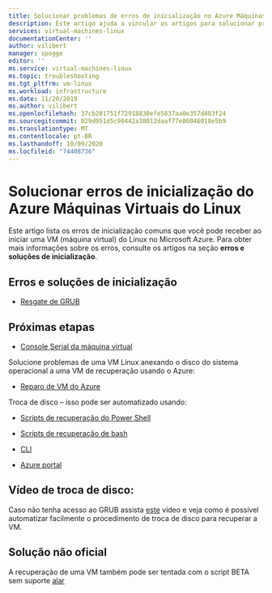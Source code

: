```yaml
---
title: Solucionar problemas de erros de inicialização no Azure Máquinas Virtuais do Linux | Microsoft Docs
description: Este artigo ajuda a vincular os artigos para solucionar problemas de erros de inicialização no Azure Máquinas Virtuais do Linux.
services: virtual-machines-linux
documentationCenter: ''
author: vilibert
manager: spogge
editor: ''
ms.service: virtual-machines-linux
ms.topic: troubleshooting
ms.tgt_pltfrm: vm-linux
ms.workload: infrastructure
ms.date: 11/20/2019
ms.author: vilibert
ms.openlocfilehash: 37cb201751f72918838efe5837aa0e357d483f24
ms.sourcegitcommit: 829d951d5c90442a38012daaf77e86046018e5b9
ms.translationtype: MT
ms.contentlocale: pt-BR
ms.lasthandoff: 10/09/2020
ms.locfileid: "74408736"
---
```

# <a name="troubleshoot-azure-linux-virtual-machines-boot-errors"></a>Solucionar erros de inicialização do Azure Máquinas Virtuais do Linux

Este artigo lista os erros de inicialização comuns que você pode receber ao iniciar uma VM (máquina virtual) do Linux no Microsoft Azure. Para obter mais informações sobre os erros, consulte os artigos na seção **erros e soluções de inicialização**.

## <a name="boot-errors-and-solutions"></a>Erros e soluções de inicialização

* [Resgate de GRUB](troubleshoot-vm-boot-error.md)

## <a name="next-steps"></a>Próximas etapas

- [Console Serial da máquina virtual](serial-console-linux.md)

Solucione problemas de uma VM Linux anexando o disco do sistema operacional a uma VM de recuperação usando o Azure:

- [Reparo de VM do Azure](repair-linux-vm-using-azure-virtual-machine-repair-commands.md)

 Troca de disco – isso pode ser automatizado usando:
- [Scripts de recuperação do Power Shell](https://github.com/Azure/azure-support-scripts/tree/master/VMRecovery/ResourceManager)
- [Scripts de recuperação de bash](https://github.com/sribs/azure-support-scripts)

- [CLI](troubleshoot-recovery-disks-linux.md)
- [Azure portal](troubleshoot-recovery-disks-portal-linux.md)


## <a name="disk-swap-video"></a>Vídeo de troca de disco:

Caso não tenha acesso ao GRUB assista [este](https://youtu.be/m5t0GZ5oGAc) vídeo e veja como é possível automatizar facilmente o procedimento de troca de disco para recuperar a VM.

## <a name="unofficial-solution"></a>Solução não oficial

A recuperação de uma VM também pode ser tentada com o script BETA sem suporte [alar](https://github.com/malachma/azure-auto-recover)